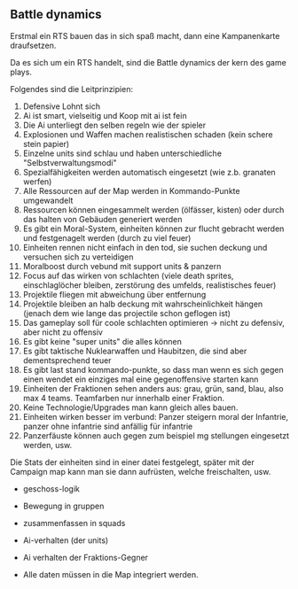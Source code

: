 ## Battle dynamics

Erstmal ein RTS bauen das in sich spaß macht, dann eine Kampanenkarte draufsetzen.

Da es sich um ein RTS handelt, sind die Battle dynamics der kern des game plays.


Folgendes sind die Leitprinzipien:
1. Defensive Lohnt sich 
2. Ai ist smart, vielseitig und Koop mit ai ist fein
3. Die Ai unterliegt den selben regeln wie der spieler
4. Explosionen und Waffen machen realistischen schaden (kein schere stein papier)
5. Einzelne units sind schlau und haben unterschiedliche "Selbstverwaltungsmodi"
6. Spezialfähigkeiten werden automatisch eingesetzt (wie z.b. granaten werfen)
7. Alle Ressourcen auf der Map werden in Kommando-Punkte umgewandelt
8. Ressourcen können eingesammelt werden (ölfässer, kisten) oder durch das halten von Gebäuden generiert werden
9. Es gibt ein Moral-System, einheiten können zur flucht gebracht werden und festgenagelt werden (durch zu viel feuer)
10. Einheiten rennen nicht einfach in den tod, sie suchen deckung und versuchen sich zu verteidigen
11. Moralboost durch vebund mit support units & panzern
12. Focus auf das wirken von schlachten (viele death sprites, einschlaglöcher bleiben, zerstörung des umfelds, realistisches feuer)
13. Projektile fliegen mit abweichung über entfernung 
14. Projektile bleiben an halb deckung mit wahrscheinlichkeit hängen (jenach dem wie lange das projectile schon geflogen ist)
15. Das gameplay soll für coole schlachten optimieren
    -> nicht zu defensiv, aber nicht zu offensiv
16. Es gibt keine "super units" die alles können
17. Es gibt taktische Nuklearwaffen und Haubitzen, die sind aber dementsprechend teuer
18. Es gibt last stand kommando-punkte, so dass man wenn es sich gegen einen wendet
    ein einziges mal eine gegenoffensive starten kann 
19. Einheiten der Fraktionen sehen anders aus: grau, grün, sand, blau, also max 4 teams. Teamfarben nur innerhalb einer Fraktion. 
20. Keine Technologie/Upgrades man kann gleich alles bauen.
21. Einheiten wirken besser im verbund: Panzer steigern moral der Infantrie, panzer ohne infantrie sind anfällig für infantrie
22. Panzerfäuste können auch gegen zum beispiel mg stellungen eingesetzt werden, usw.


Die Stats der einheiten sind in einer datei festgelegt, später mit der Campaign map 
kann man sie dann aufrüsten, welche freischalten, usw.

- geschoss-logik
- Bewegung in gruppen
- zusammenfassen in squads
- Ai-verhalten (der units)
- Ai verhalten der Fraktions-Gegner


- Alle daten müssen in die Map integriert werden.
